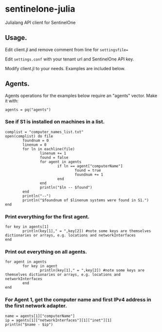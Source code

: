# sentinelone-julia
Julialang API client for SentinelOne

## Usage.
Edit client.jl and remove comment from line for `settingsfile=`  

Edit `settings.conf` with your tenant url and SentinelOne API key.  

Modify client.jl to your needs. Examples are included below.  

## Agents.  
Agents operations for the examples below require an "agents" vector. Make it with: 
```
agents = pq("agents")
```

### See if S1 is installed on machines in a list.  
```
complist = "computer_names_list.txt"
open(complist) do file
        foundnum = 0
        linenum = 0
        for ln in eachline(file)
                linenum += 1
                found = false
                for agent in agents
                        if ln == agent["computerName"]
                                found = true
                                foundnum += 1
                        end
                end
                println("$ln -- $found")
        end
        println("--")
        println("$foundnum of $linenum systems were found in S1.")
end
```

### Print everything for the first agent.
```
for key in agents[1]
        println(key[1]," = ",key[2]) #note some keys are themselves dictionaries or arrays, e.g. locations and networkInterfaces
end
```

### Print out everything on all agents.
```
for agent in agents
        for key in agent
                println(key[1]," = ",key[2]) #note some keys are themselves dictionaries or arrays, e.g. locations and networkInterfaces
        end
end
```

### For Agent 1, get the computer name and first IPv4 address in the first network adapter.
```
name = agents[1]["computerName"]
ip = agents[1]["networkInterfaces"][1]["inet"][1]
println("$name - $ip")
```

